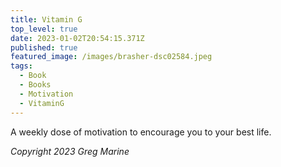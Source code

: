 ```yaml
---
title: Vitamin G
top_level: true
date: 2023-01-02T20:54:15.371Z
published: true
featured_image: /images/brasher-dsc02584.jpeg
tags:
  - Book
  - Books
  - Motivation
  - VitaminG
---
```

A weekly dose of motivation to encourage you to your best life.

*Copyright 2023 Greg Marine*